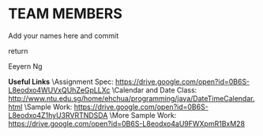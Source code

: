 # TEAM MEMBERS
Add your names here and commit

return

Eeyern Ng

**Useful Links**
\Assignment Spec: https://drive.google.com/open?id=0B6S-L8eodxo4WUVxQUhZeGpLLXc
\Calendar and Date Class: http://www.ntu.edu.sg/home/ehchua/programming/java/DateTimeCalendar.html
\Sample Work: https://drive.google.com/open?id=0B6S-L8eodxo4Z1hyU3RVRTNDSDA
\More Sample Work: https://drive.google.com/open?id=0B6S-L8eodxo4aU9FWXpmR1BxM28
